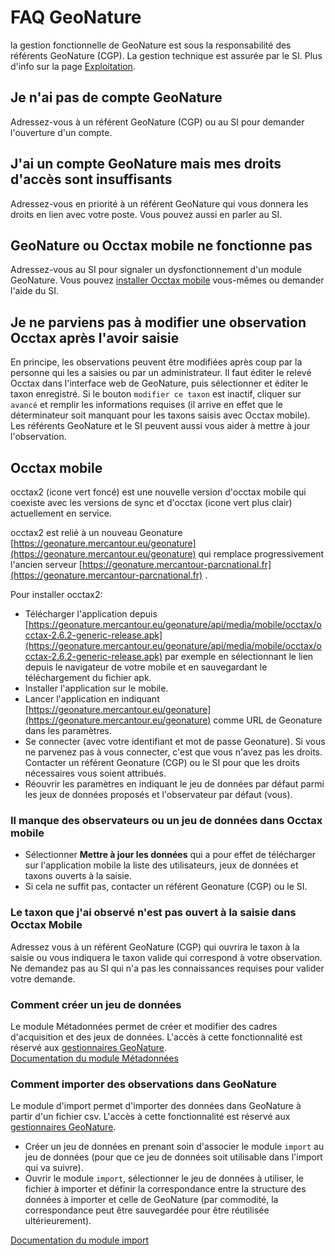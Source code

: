 # FAQ GeoNature

la gestion fonctionnelle de GeoNature est sous la responsabilité des référents GeoNature (CGP). La gestion technique est assurée par le SI. Plus d'info sur la page [Exploitation](./exploitation.md).

## Je n'ai pas de compte GeoNature

Adressez-vous à un référent GeoNature (CGP) ou au SI pour demander l'ouverture d'un compte.

## J'ai un compte GeoNature mais mes droits d'accès sont insuffisants

Adressez-vous en priorité à un référent GeoNature qui vous donnera les droits en lien avec votre poste. Vous pouvez aussi en parler au SI.

## GeoNature ou Occtax mobile ne fonctionne pas

Adressez-vous au SI pour signaler un dysfonctionnement d'un module GeoNature.
Vous pouvez [installer Occtax mobile](#occtax-mobile) vous-mêmes ou demander l'aide du SI.

## Je ne parviens pas à modifier une observation Occtax après l'avoir saisie

En principe, les observations peuvent être modifiées après coup par la personne qui les a saisies ou par un administrateur. Il faut éditer le relevé Occtax dans l'interface web de GeoNature,
puis sélectionner et éditer le taxon enregistré. Si le bouton `modifier ce taxon` est inactif, cliquer sur `avancé` et remplir les informations requises (il arrive en effet que le déterminateur soit manquant pour les taxons saisis avec Occtax mobile). Les référents GeoNature et le SI peuvent aussi vous aider à mettre à jour l'observation.

## Occtax mobile

occtax2 (icone vert foncé) est une nouvelle version d'occtax mobile qui coexiste avec les versions de sync et d'occtax (icone vert plus clair) actuellement en service.

occtax2 est relié à un nouveau Geonature [https://geonature.mercantour.eu/geonature](https://geonature.mercantour.eu/geonature) qui remplace progressivement l'ancien serveur [https://geonature.mercantour-parcnational.fr](https://geonature.mercantour-parcnational.fr) .

Pour installer occtax2:

- Télécharger l'application depuis [https://geonature.mercantour.eu/geonature/api/media/mobile/occtax/occtax-2.6.2-generic-release.apk](https://geonature.mercantour.eu/geonature/api/media/mobile/occtax/occtax-2.6.2-generic-release.apk) par exemple en sélectionnant le lien depuis le navigateur de votre mobile et en sauvegardant le téléchargement du fichier apk.
- Installer l'application sur le mobile.
- Lancer l'application en indiquant [https://geonature.mercantour.eu/geonature](https://geonature.mercantour.eu/geonature) comme URL de Geonature dans les paramètres.
- Se connecter (avec votre identifiant et mot de passe Geonature). Si vous ne parvenez pas à vous connecter, c'est que vous n'avez pas les droits. Contacter un référent Geonature (CGP) ou le SI pour que les droits nécessaires vous soient attribués.
- Réouvrir les paramètres en indiquant le jeu de données par défaut parmi les jeux de données proposés et l'observateur par défaut (vous).

### Il manque des observateurs ou un jeu de données dans Occtax mobile

- Sélectionner **Mettre à jour les données** qui a pour effet de télécharger sur l'application mobile la liste des utilisateurs, jeux de données et taxons ouverts à la saisie.
- Si cela ne suffit pas, contacter un référent Geonature (CGP) ou le SI.

### Le taxon que j'ai observé n'est pas ouvert à la saisie dans Occtax Mobile

Adressez vous à un référent GeoNature (CGP) qui ouvrira le taxon à la saisie ou vous indiquera le taxon valide qui correspond à votre observation. Ne demandez pas au SI qui n'a pas les connaissances requises pour valider votre demande.

### Comment créer un jeu de données

Le module Métadonnées permet de créer et modifier des cadres d'acquisition et des jeux de données. L'accès à cette fonctionnalité est réservé aux [gestionnaires GeoNature](exploitation.md#gestionnaires).  
[Documentation du module Métadonnées](https://docs.geonature.fr/user-manual.html#metadonnees)

### Comment importer des observations dans GeoNature

Le module d'import permet d'importer des données dans GeoNature à partir d'un fichier csv. L'accès à cette fonctionnalité est réservé aux [gestionnaires GeoNature](exploitation.md#gestionnaires).

- Créer un jeu de données en prenant soin d'associer le module `import` au jeu de données (pour que ce jeu de données soit utilisable dans l'import qui va suivre).
- Ouvrir le module `import`, sélectionner le jeu de données à utiliser, le fichier à importer et définir la correspondance entre la structure des données à importer et celle de GeoNature (par commodité, la correspondance peut être sauvegardée pour être réutilisée ultérieurement).

[Documentation du module import](https://github.com/PnX-SI/gn_module_import/tree/master?tab=readme-ov-file#utilisation-du-module-dimports)
